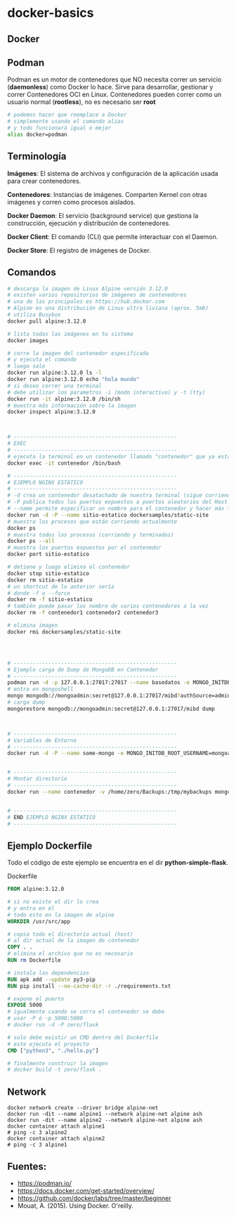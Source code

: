 # docker-basics

Docker
-------

Podman
-------
Podman es un motor de contenedores que NO necesita correr un servicio (**daemonless**) como Docker lo hace.
Sirve para desarrollar, gestionar y correr Contenedores OCI en Linux.
Contenedores pueden correr como un usuario normal (**rootless**), no es necesario ser **root**

```bash
# podemos hacer que reemplace a Docker
# simplemente usando el comando alias
# y todo funcionará igual o mejor
alias docker=podman
```

Terminología
-------------
**Imágenes**: El sistema de archivos y configuración de la aplicación usada para crear contenedores.

**Contenedores**: Instancias de imágenes. Comparten Kernel con otras imágenes y corren como procesos aislados.

**Docker Daemon**: El servicio (background service) que gestiona la construcción, ejecución y distribución de contenedores.

**Docker Client**: El comando (CLI) que permite interactuar con el Daemon.

**Docker Store**: El registro de imágenes de Docker.

Comandos
----------
```bash
# descarga la imagen de Linux Alpine versión 3.12.0
# existen varios repositorios de imágenes de contenedores
# una de las principales es https://hub.docker.com 
# Alpine es una distribución de Linux ultra liviana (aprox. 5mb)
# utiliza Busybox
docker pull alpine:3.12.0 

# lista todas las imágenes en tu sistema
docker images

# corre la imagen del contenedor especificada
# y ejecuta el comando
# luego sale
docker run alpine:3.12.0 ls -l
docker run alpine:3.12.0 echo "hola mundo"
# si deseo correr una terminal 
# debe utilizar los parametros -i (modo interactivo) y -t (tty)
docker run -it alpine:3.12.0 /bin/sh  
# muestra más información sobre la imagen
docker inspect alpine:3.12.0



# ----------------------------------------------------
# EXEC
# ----------------------------------------------------
# ejecuta la terminal en un contenedor llamado "contenedor" que ya está andando
docker exec -it contenedor /bin/bash

# ----------------------------------------------------
# EJEMPLO NGINX ESTÁTICO
# ----------------------------------------------------
# -d crea un contenedor desatachado de nuestra terminal (sigue corriendo después de cerrar la terminal)
# -P publica todos los puertos expuestos a puertos aleatorios del Host
# --name permite especificar un nombre para el contenedor y hacer más fácil su referencia
docker run -d -P --name sitio-estatico dockersamples/static-site
# muestra los procesos que están corriendo actualmente
docker ps
# muestra todos los procesos (corriendo y terminados)
docker ps --all
# muestra los puertos expuestos por el contenedor
docker port sitio-estatico

# detiene y luego elimina el contenedor
docker stop sitio-estatico
docker rm sitio-estatico
# un shortcut de lo anterior sería
# donde -f o --force
docker rm -f sitio-estatico
# también puede pasar los nombre de varios contenedores a la vez
docker rm -f contenedor1 contenedor2 contenedor3

# elimina imagen
docker rmi dockersamples/static-site




# ----------------------------------------------------
# Ejemplo carga de Dump de MongoDB en Contenedor
# ----------------------------------------------------
podman run -d -p 127.0.0.1:27017:27017 --name basedatos -e MONGO_INITDB_ROOT_USERNAME=mongoadmin -e MONGO_INITDB_ROOT_PASSWORD=secret mongo
# entra en mongoshell
mongo mongodb://mongoadmin:secret@127.0.0.1:27017/mibd?authSource=admin
# carga dump
mongorestore mongodb://mongoadmin:secret@127.0.0.1:27017/mibd dump



# ----------------------------------------------------
# Variables de Entorno
# ----------------------------------------------------
docker run -d -P --name some-mongo -e MONGO_INITDB_ROOT_USERNAME=mongoadmin -e MONGO_INITDB_ROOT_PASSWORD=secret mongo


# ----------------------------------------------------
# Montar directorio
# ----------------------------------------------------
docker run --name contenedor -v /home/zero/Backups:/tmp/mybackups mongo


# ----------------------------------------------------
# END EJEMPLO NGINX ESTATICO 
# ----------------------------------------------------
```

Ejemplo Dockerfile
--------------------

Todo el código de este ejemplo se encuentra en el dir **python-simple-flask**.


Dockerfile
```Dockerfile
FROM alpine:3.12.0

# si no existe el dir lo crea
# y entra en él
# todo esto en la imagen de alpine
WORKDIR /usr/src/app

# copia todo el directorio actual (host)
# al dir actual de la imagen de contenedor
COPY . .
# elimina el archivo que no es necesario
RUN rm Dockerfile

# instala las dependencias
RUN apk add --update py3-pip
RUN pip install --no-cache-dir -r ./requirements.txt

# expone el puerto
EXPOSE 5000
# igualmente cuando se corra el contenedor se debe
# usar -P ó -p 5000:5000
# docker run -d -P zero/flask

# solo debe existir un CMD dentro del Dockerfile
# este ejecuta el proyecto
CMD ["python3", "./hello.py"]

# finalmente construir la imagen
# docker build -t zero/flask .
```

Network
--------------------
```
docker network create --driver bridge alpine-net
docker run -dit --name alpine1 --network alpine-net alpine ash
docker run -dit --name alpine2 --network alpine-net alpine ash
docker container attach alpine1
# ping -c 3 alpine2 
docker container attach alpine2
# ping -c 3 alpine1 
```


Fuentes:
---------

- https://podman.io/ 
- https://docs.docker.com/get-started/overview/ 
- https://github.com/docker/labs/tree/master/beginner 
- Mouat, A. (2015). Using Docker. O'reilly. 

